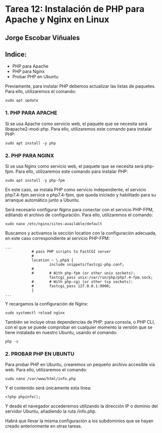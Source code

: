 # Tarea 12: Instalación de PHP para Apache y Nginx en Linux

  ## Jorge Escobar Viñuales

  ## Indice:
 - PHP para Apache
 - PHP para Nginx
 - Probar PHP en Ubuntu

Previamente, para instalar PHP debemos actualizar las listas de paquetes. Para ello, utilizaremos el comando:

    sudo apt update

 ### 1. PHP PARA APACHE

Si se usa Apache como servicio web, el paquete que se necesita será libapache2-mod-php. Para ello, utilizaremos este comando para instalar PHP:

    sudo apt install -y php


  ### 2. PHP PARA NGINX

Si se usa Nginx como servicio web, el paquete que se necesita será php-fpm. Para ello, utilizaremos este comando para instalar PHP:

    sudo apt install -y php-fpm

En este caso, se instala PHP como servicio independiente, el servicio php7.4-fpm.service o php7.4-fpm, que queda iniciado y habilitado para su arranque automático junto a Ubuntu.

Será necesario configurar Nginx para conectar con el servicio PHP-FPM, editando el archivo de configuración. Para ello, utilizaremos el comando:

    sudo nano /etc/nginx/sites-available/default

Buscamos y activamos la sección location con la configuración adecuada, en este caso correspondiente al servicio PHP-FPM:

    ...
                # pass PHP scripts to FastCGI server
                #
                location ~ \.php$ {
                        include snippets/fastcgi-php.conf;
                #
                #       # With php-fpm (or other unix sockets):
                        fastcgi_pass unix:/var/run/php/php7.4-fpm.sock;
                #       # With php-cgi (or other tcp sockets):
                #       fastcgi_pass 127.0.0.1:9000;
                }
    ...

Y recargamos la configuración de Nginx:

    sudo systemctl reload nginx

También se incluye otras dependencias de PHP: para consola, o PHP CLI, con el que se puede comprobar en cualquier momento la versión que se tiene instalada en nuestro Ubuntu, usando el comando:

    php -v

  ### 2. PROBAR PHP EN UBUNTU

Para probar PHP en Ubuntu, crearemos un pequeño archivo accesible vía web. Para ello, utilizaremos el comando:

    sudo nano /var/www/html/info.php

Y el contenido será únicamente esta línea:

    <?php phpinfo();

Y desde el navegador accederemos utilizando la dirección IP o dominio del servidor Ubuntu, añadiendo la ruta /info.php.

Habrá que llevar la misma configuración a los subdominios que se hayan creado anteriormente en otras tareas.

